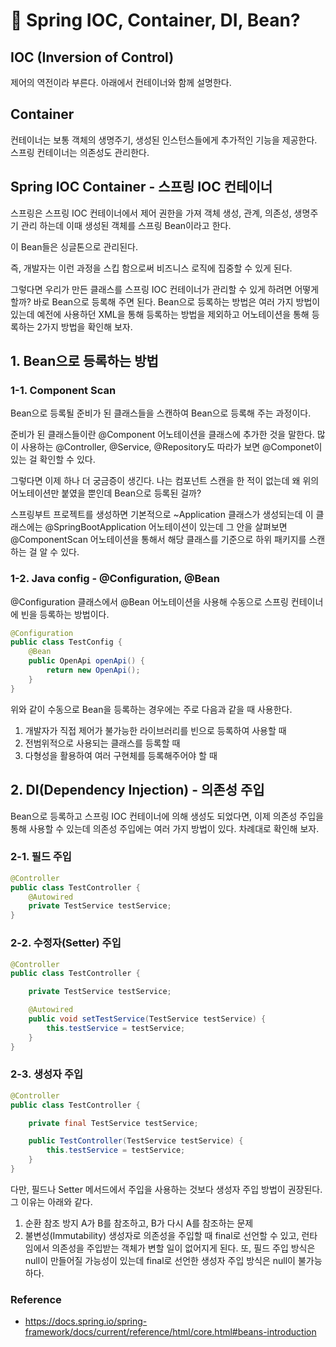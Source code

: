 # 🌈 Spring IOC, Container, DI, Bean?

## IOC (Inversion of Control)
제어의 역전이라 부른다. 아래에서 컨테이너와 함께 설명한다.

## Container
컨테이너는 보통 객체의 생명주기, 생성된 인스턴스들에게 추가적인 기능을 제공한다. 스프링 컨테이너는 의존성도 관리한다.

## Spring IOC Container - 스프링 IOC 컨테이너
스프링은 스프링 IOC 컨테이너에서 제어 권한을 가져 객체 생성, 관계, 의존성, 생명주기 관리 하는데 이때 생성된 객체를 스프링 Bean이라고 한다.

이 Bean들은 싱글톤으로 관리된다.

즉, 개발자는 이런 과정을 스킵 함으로써 비즈니스 로직에 집중할 수 있게 된다.

그렇다면 우리가 만든 클래스를 스프링 IOC 컨테이너가 관리할 수 있게 하려면 어떻게 할까? 바로 Bean으로 등록해 주면 된다. Bean으로 등록하는 방법은 여러 가지 방법이 있는데 예전에 사용하던 XML을 통해 등록하는 방법을 제외하고 어노테이션을 통해 등록하는 2가지 방법을 확인해 보자.
 
## 1. Bean으로 등록하는 방법
### 1-1. Component Scan
Bean으로 등록될 준비가 된 클래스들을 스캔하여 Bean으로 등록해 주는 과정이다.

준비가 된 클래스들이란 @Component 어노테이션을 클래스에 추가한 것을 말한다. 많이 사용하는 @Controller, @Service, @Repository도 따라가 보면 @Componet이 있는 걸 확인할 수 있다.

그렇다면 이제 하나 더 궁금증이 생긴다. 나는 컴포넌트 스캔을 한 적이 없는데 왜 위의 어노테이션만 붙였을 뿐인데 Bean으로 등록된 걸까?

스프링부트 프로젝트를 생성하면 기본적으로 ~Application 클래스가 생성되는데 이 클래스에는 @SpringBootApplication 어노테이션이 있는데 그 안을 살펴보면 @ComponentScan 어노테이션을 통해서 해당 클래스를 기준으로 하위 패키지를 스캔하는 걸 알 수 있다.
 
### 1-2. Java config - @Configuration, @Bean
@Configuration 클래스에서 @Bean 어노테이션을 사용해 수동으로 스프링 컨테이너에 빈을 등록하는 방법이다.

```java
@Configuration
public class TestConfig {
    @Bean
    public OpenApi openApi() {
        return new OpenApi();
    }
} 
```

위와 같이 수동으로 Bean을 등록하는 경우에는 주로 다음과 같을 때 사용한다.
1. 개발자가 직접 제어가 불가능한 라이브러리를 빈으로 등록하여 사용할 때
2. 전범위적으로 사용되는 클래스를 등록할 때
3. 다형성을 활용하여 여러 구현체를 등록해주어야 할 때

## 2. DI(Dependency Injection) - 의존성 주입
Bean으로 등록하고 스프링 IOC 컨테이너에 의해 생성도 되었다면, 이제 의존성 주입을 통해 사용할 수 있는데 의존성 주입에는 여러 가지 방법이 있다. 차례대로 확인해 보자.
### 2-1. 필드 주입
```java
@Controller
public class TestController {
    @Autowired
    private TestService testService;
}
```
### 2-2. 수정자(Setter) 주입
```java
@Controller
public class TestController {

    private TestService testService;

    @Autowired
    public void setTestService(TestService testService) {
        this.testService = testService;
    }
}
```
### 2-3. 생성자 주입
```java
@Controller
public class TestController {

    private final TestService testService;

    public TestController(TestService testService) {
        this.testService = testService;
    }
}
```

다만, 필드나 Setter 메서드에서 주입을 사용하는 것보다 생성자 주입 방법이 권장된다. 그 이유는 아래와 같다.
1. 순환 참조 방지 A가 B를 참조하고, B가 다시 A를 참조하는 문제
2. 불변성(Immutability)
생성자로 의존성을 주입할 때 final로 선언할 수 있고, 런타임에서 의존성을 주입받는 객체가 변할 일이 없어지게 된다. 또, 필드 주입 방식은 null이 만들어질 가능성이 있는데 final로 선언한 생성자 주입 방식은 null이 불가능하다.

### Reference
- https://docs.spring.io/spring-framework/docs/current/reference/html/core.html#beans-introduction
